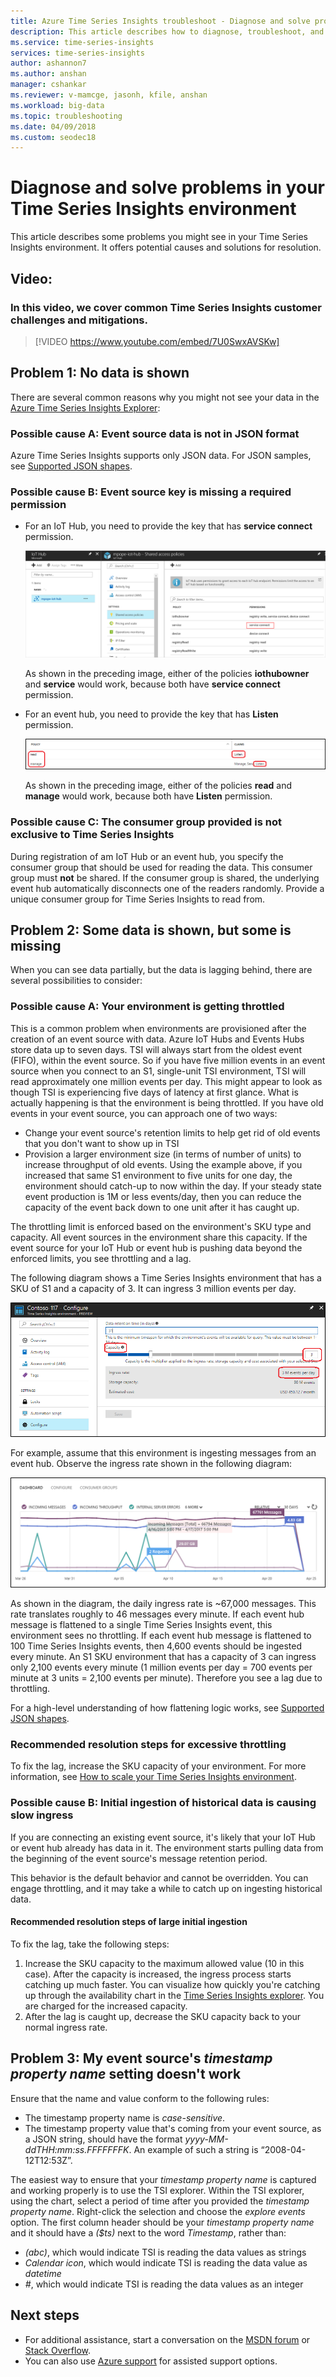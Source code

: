 ```yaml
---
title: Azure Time Series Insights troubleshoot - Diagnose and solve problems in Azure Time Series Insights | Microsoft Docs
description: This article describes how to diagnose, troubleshoot, and solve common problems you might encounter in your Azure Time Series Insights environment.
ms.service: time-series-insights
services: time-series-insights
author: ashannon7
ms.author: anshan
manager: cshankar
ms.reviewer: v-mamcge, jasonh, kfile, anshan
ms.workload: big-data
ms.topic: troubleshooting
ms.date: 04/09/2018
ms.custom: seodec18
---
```


# Diagnose and solve problems in your Time Series Insights environment

This article describes some problems you might see in your Time Series Insights environment. It offers potential causes and solutions for resolution.

## Video: 

### In this video, we cover common Time Series Insights customer challenges and mitigations.</br>

> [!VIDEO https://www.youtube.com/embed/7U0SwxAVSKw]

## Problem 1: No data is shown
There are several common reasons why you might not see your data in the [Azure Time Series Insights Explorer](https://insights.timeseries.azure.com):

### Possible cause A: Event source data is not in JSON format
Azure Time Series Insights supports only JSON data. For JSON samples, see [Supported JSON shapes](./how-to-shape-query-json.md).

### Possible cause B: Event source key is missing a required permission
* For an IoT Hub, you need to provide the key that has **service connect** permission.

   ![IoT Hub service connect permission](media/diagnose-and-solve-problems/iothub-serviceconnect-permissions.png)

   As shown in the preceding image, either of the policies **iothubowner** and **service** would work, because both have **service connect** permission.

* For an event hub, you need to provide the key that has **Listen** permission.

   ![Event hub listen permission](media/diagnose-and-solve-problems/eventhub-listen-permissions.png)

   As shown in the preceding image, either of the policies **read** and **manage** would work, because both have **Listen** permission.

### Possible cause C: The consumer group provided is not exclusive to Time Series Insights
During registration of am IoT Hub or an event hub, you specify the consumer group that should be used for reading the data. This consumer group must **not** be shared. If the consumer group is shared, the underlying event hub automatically disconnects one of the readers randomly. Provide a unique consumer group for Time Series Insights to read from.

## Problem 2: Some data is shown, but some is missing
When you can see data partially, but the data is lagging behind, there are several possibilities to consider:

### Possible cause A: Your environment is getting throttled
This is a common problem when environments are provisioned after the creation of an event source with data.  Azure IoT Hubs and Events Hubs store data up to seven days.  TSI will always start from the oldest event (FIFO), within the event source.  So if you have five million events in an event source when you connect to an S1, single-unit TSI environment, TSI will read approximately one million events per day.  This might appear to look as though TSI is experiencing five days of latency at first glance.  What is actually happening is that the environment is being throttled.  If you have old events in your event source, you can approach one of two ways:

- Change your event source's retention limits to help get rid of old events that you don't want to show up in TSI
- Provision a larger environment size (in terms of number of units) to increase throughput of old events.  Using the example above, if you increased that same S1 environment to five units for one day, the environment should catch-up to now within the day.  If your steady state event production is 1M or less events/day, then you can reduce the capacity of the event back down to one unit after it has caught up.  

The throttling limit is enforced based on the environment's SKU type and capacity. All event sources in the environment share this capacity. If the event source for your IoT Hub or event hub is pushing data beyond the enforced limits, you see throttling and a lag.

The following diagram shows a Time Series Insights environment that has a SKU of S1 and a capacity of 3. It can ingress 3 million events per day.

![Environment SKU current capacity](media/diagnose-and-solve-problems/environment-sku-current-capacity.png)

For example, assume that this environment is ingesting messages from an event hub. Observe the ingress rate shown in the following diagram:

![Example ingress rate for an event hub](media/diagnose-and-solve-problems/eventhub-ingress-rate.png)

As shown in the diagram, the daily ingress rate is ~67,000 messages. This rate translates roughly to 46 messages every minute. If each event hub message is flattened to a single Time Series Insights event, this environment sees no throttling. If each event hub message is flattened to 100 Time Series Insights events, then 4,600 events should be ingested every minute. An S1 SKU environment that has a capacity of 3 can ingress only 2,100 events every minute (1 million events per day = 700 events per minute at 3 units = 2,100 events per minute). Therefore you see a lag due to throttling. 

For a high-level understanding of how flattening logic works, see [Supported JSON shapes](./how-to-shape-query-json.md).

### Recommended resolution steps for excessive throttling
To fix the lag, increase the SKU capacity of your environment. For more information, see [How to scale your Time Series Insights environment](time-series-insights-how-to-scale-your-environment.md).

### Possible cause B: Initial ingestion of historical data is causing slow ingress
If you are connecting an existing event source, it's likely that your IoT Hub or event hub already has data in it. The environment starts pulling data from the beginning of the event source's message retention period.

This behavior is the default behavior and cannot be overridden. You can engage throttling, and it may take a while to catch up on ingesting historical data.

#### Recommended resolution steps of large initial ingestion
To fix the lag, take the following steps:
1. Increase the SKU capacity to the maximum allowed value (10 in this case). After the capacity is increased, the ingress process starts catching up much faster. You can visualize how quickly you're catching up through the availability chart in the [Time Series Insights explorer](https://insights.timeseries.azure.com). You are charged for the increased capacity.
2. After the lag is caught up, decrease the SKU capacity back to your normal ingress rate.

## Problem 3: My event source's *timestamp property name* setting doesn't work
Ensure that the name and value conform to the following rules:
* The timestamp property name is _case-sensitive_.
* The timestamp property value that's coming from your event source, as a JSON string, should have the format _yyyy-MM-ddTHH:mm:ss.FFFFFFFK_. An example of such a string is “2008-04-12T12:53Z”.

The easiest way to ensure that your *timestamp property name* is captured and working properly is to use the TSI explorer.  Within the TSI explorer, using the chart, select a period of time after you provided the *timestamp property name*.  Right-click the selection and choose the *explore events* option.  The first column header should be your *timestamp property name* and it should have a *($ts)* next to the word *Timestamp*, rather than:
- *(abc)*, which would indicate TSI is reading the data values as strings
- *Calendar icon*, which would indicate TSI is reading the data value as *datetime*
- *#*, which would indicate TSI is reading the data values as an integer


## Next steps
- For additional assistance, start a conversation on the [MSDN forum](https://social.msdn.microsoft.com/Forums/home?forum=AzureTimeSeriesInsights) or [Stack Overflow](https://stackoverflow.com/questions/tagged/azure-timeseries-insights). 
- You can also use [Azure support](https://azure.microsoft.com/support/options/) for assisted support options.
